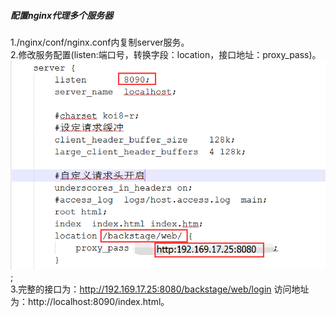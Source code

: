 ##### 配置nginx代理多个服务器
1./nginx/conf/nginx.conf内复制server服务。<br />
2.修改服务配置(listen:端口号，转换字段：location，接口地址：proxy_pass)。<br />
![img](https://github.com/summer326717/writing_note/blob/master/6.%E9%85%8D%E7%BD%AE/%E9%85%8D%E7%BD%AEnginx%E4%BB%A3%E7%90%86%E5%A4%9A%E4%B8%AA%E6%9C%8D%E5%8A%A1%E5%99%A8/s_01.png);<br />
3.完整的接口为：http://192.169.17.25:8080/backstage/web/login 访问地址为：http://localhost:8090/index.html。<br />
